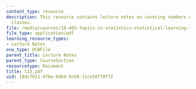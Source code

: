 ```yaml
---
content_type: resource
description: This resource contains lecture notes on covering numbers of the VC subgraph
  classes.
file: /media/courses/18-465-topics-in-statistics-statistical-learning-theory-spring-2007/18dcf0114fbe9d648cb811ce50ff0f72_l13.pdf
file_type: application/pdf
learning_resource_types:
- Lecture Notes
ocw_type: OCWFile
parent_title: Lecture Notes
parent_type: CourseSection
resourcetype: Document
title: l13.pdf
uid: 18dcf011-4fbe-9d64-8cb8-11ce50ff0f72
---
```

